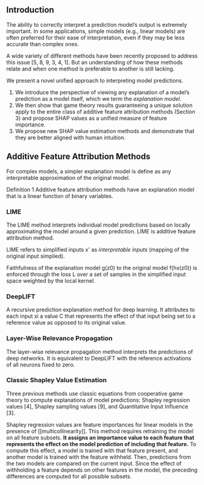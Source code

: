 

## Introduction

The ability to correctly interpret a prediction model’s output is extremely important. In some applications, simple models (e.g., linear models) are often preferred for their ease of interpretation, even if they may be less accurate than complex ones.

A wide variety of different methods have been recently proposed to address this issue [5, 8, 9, 3, 4, 1]. But an understanding of how these methods relate and when one method is preferable to another is still lacking.

We present a novel unified approach to interpreting model predictions.

1. We introduce the perspective of viewing any explanation of a model’s prediction as a model itself, which we term the *explanation model*.
2. We then show that game theory results guaranteeing a unique solution apply to the entire class of additive feature attribution methods (Section 3) and propose SHAP values as a unified measure of feature importance.
3. We propose new SHAP value estimation methods and demonstrate that they are better aligned with human intuition.

## Additive Feature Attribution Methods

For complex models, a simpler explanation model is define as any interpretable approximation of the original model.

Definition 1 Additive feature attribution methods have an explanation model that is a linear function of binary variables.

### LIME

The LIME method interprets individual model predictions based on locally approximating the model around a given prediction. LIME is additive feature attribution method.

LIME refers to simplified inputs x' as *interpretable inputs* (mapping of the original input simplied).

Faithfulness of the explanation model g(z0) to the original model f(hx(z0)) is enforced through the loss L over a set of samples in the simplified input space weighted by the local kernel.

### DeepLIFT
A recursive prediction explanation method for deep learning. It attributes to each input xi a value C that represents the effect of that input being set to a reference value as opposed to its original value.

### Layer-Wise Relevance Propagation
The layer-wise relevance propagation method interprets the predictions of deep networks. It is equivalent to DeepLIFT with the reference activations of all neurons fixed to zero.

### Classic Shapley Value Estimation
Three previous methods use classic equations from cooperative game theory to compute explanations of model predictions: Shapley regression values [4], Shapley sampling values [9], and Quantitative Input Influence [3].

Shapley regression values are feature importances for linear models in the presence of [[multicollinearity]]. This method requires retraining the model on all feature subsets. **It assigns an importance value to each feature that represents the effect on the model prediction of including that feature.** To compute this effect, a model is trained with that feature present, and another model is trained with the feature withheld. Then, predictions from the two models are compared on the current input. Since the effect of withholding a feature depends on other features in the model, the preceding differences are computed for all possible subsets. 







